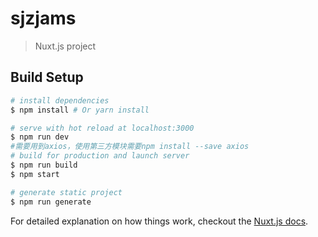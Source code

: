 # sjzjams

> Nuxt.js project

## Build Setup

``` bash
# install dependencies
$ npm install # Or yarn install

# serve with hot reload at localhost:3000
$ npm run dev
#需要用到axios，使用第三方模块需要npm install --save axios
# build for production and launch server
$ npm run build
$ npm start

# generate static project
$ npm run generate
```

For detailed explanation on how things work, checkout the [Nuxt.js docs](https://github.com/nuxt/nuxt.js).
